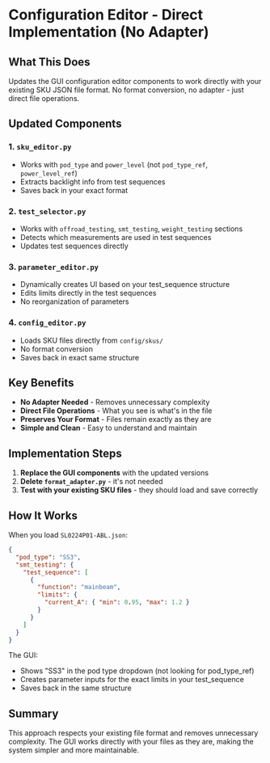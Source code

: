 # Configuration Editor - Direct Implementation (No Adapter)

## What This Does
Updates the GUI configuration editor components to work directly with your existing SKU JSON file format. No format conversion, no adapter - just direct file operations.

## Updated Components

### 1. `sku_editor.py`
- Works with `pod_type` and `power_level` (not `pod_type_ref`, `power_level_ref`)
- Extracts backlight info from test sequences
- Saves back in your exact format

### 2. `test_selector.py`
- Works with `offroad_testing`, `smt_testing`, `weight_testing` sections
- Detects which measurements are used in test sequences
- Updates test sequences directly

### 3. `parameter_editor.py`
- Dynamically creates UI based on your test_sequence structure
- Edits limits directly in the test sequences
- No reorganization of parameters

### 4. `config_editor.py`
- Loads SKU files directly from `config/skus/`
- No format conversion
- Saves back in exact same structure

## Key Benefits
- **No Adapter Needed** - Removes unnecessary complexity
- **Direct File Operations** - What you see is what's in the file
- **Preserves Your Format** - Files remain exactly as they are
- **Simple and Clean** - Easy to understand and maintain

## Implementation Steps

1. **Replace the GUI components** with the updated versions
2. **Delete `format_adapter.py`** - it's not needed
3. **Test with your existing SKU files** - they should load and save correctly

## How It Works

When you load `SL0224P01-ABL.json`:
```json
{
  "pod_type": "SS3",
  "smt_testing": {
    "test_sequence": [
      {
        "function": "mainbeam",
        "limits": {
          "current_A": { "min": 0.95, "max": 1.2 }
        }
      }
    ]
  }
}
```

The GUI:
- Shows "SS3" in the pod type dropdown (not looking for pod_type_ref)
- Creates parameter inputs for the exact limits in your test_sequence
- Saves back in the same structure

## Summary
This approach respects your existing file format and removes unnecessary complexity. The GUI works directly with your files as they are, making the system simpler and more maintainable.
